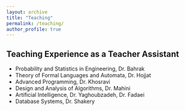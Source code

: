 ```yaml
---
layout: archive
title: "Teaching"
permalink: /teaching/
author_profile: true
---
```


## Teaching Experience as a Teacher Assistant

- Probability and Statistics in Engineering, Dr. Bahrak
- Theory of Formal Languages and Automata, Dr. Hojjat
- Advanced Programming, Dr. Khosravi
- Design and Analysis of Algorithms, Dr. Mahini
- Artificial Intelligence, Dr. Yaghoubzadeh, Dr. Fadaei
- Database Systems, Dr. Shakery